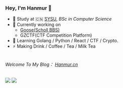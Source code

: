 ### Hey, I'm Hanmur 👋

- 🍻 Study at 🇨🇳 [SYSU](http://www.sysu.edu.cn), _BSc in Computer Science_
- 🔭 Currently working on 
  - <a href="https://github.com/Hanmur/Goose"> Goose(Scholl BBS) </a>
  - GZCTF(CTF Competition Platform)
- 🌱 Learning Golang / Python / React / CTF / Crypto.
- ⚡ Making Drink / Coffee / Tea / Milk Tea

<h6><h6>Welcome To My Blog： <a href="https://hanmur.cn">Hanmur.cn</a> </h6>

<img align="centre" src="https://github-readme-stats.vercel.app/api?username=Hanmur&show_icons=true&icon_color=CE1D2D&text_color=718096&bg_color=ffffff&hide_title=true" />
<img align="centre" src="https://github-readme-stats.vercel.app/api/top-langs/?username=Hanmur&count_private=true&show_icons=true&layout=compact&langs_count=10&hide_title=true" />
